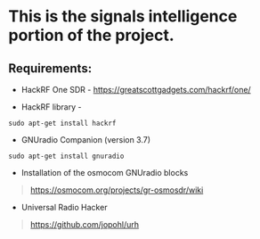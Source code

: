 # This is the signals intelligence portion of the project.

## Requirements:

- HackRF One SDR -
https://greatscottgadgets.com/hackrf/one/

- HackRF library -
```
sudo apt-get install hackrf
```

- GNUradio Companion (version 3.7)
```
sudo apt-get install gnuradio
```
- Installation of the osmocom GNUradio blocks
> https://osmocom.org/projects/gr-osmosdr/wiki


- Universal Radio Hacker
> https://github.com/jopohl/urh

